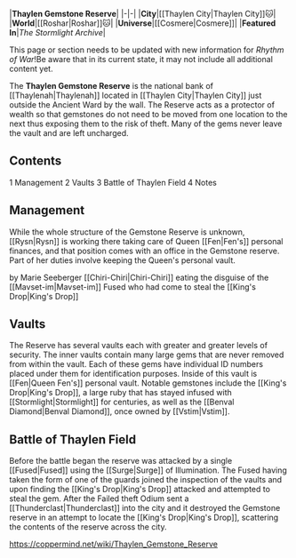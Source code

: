|**Thaylen Gemstone Reserve**|
|-|-|
|**City**|[[Thaylen City\|Thaylen City]]🐱︎|
|**World**|[[Roshar\|Roshar]]🐱︎|
|**Universe**|[[Cosmere\|Cosmere]]|
|**Featured In**|*The Stormlight Archive*|

This page or section needs to be updated with new information for *Rhythm of War*!Be aware that in its current state, it may not include all additional content yet.

The **Thaylen Gemstone Reserve** is the national bank of [[Thaylenah\|Thaylenah]] located in [[Thaylen City\|Thaylen City]] just outside the Ancient Ward by the wall. The Reserve acts as a protector of wealth so that gemstones do not need to be moved from one location to the next thus exposing them to the risk of theft. Many of the gems never leave the vault and are left uncharged.

## Contents

1 Management
2 Vaults
3 Battle of Thaylen Field
4 Notes


## Management
While the whole structure of the Gemstone Reserve is unknown, [[Rysn\|Rysn]] is working there taking care of Queen [[Fen\|Fen's]] personal finances, and that position comes with an office in the Gemstone reserve. Part of her duties involve keeping the Queen's personal vault. 

 by  Marie Seeberger  [[Chiri-Chiri\|Chiri-Chiri]] eating the disguise of the [[Mavset-im\|Mavset-im]] Fused who had come to steal the [[King's Drop\|King's Drop]]
## Vaults
The Reserve has several vaults each with greater and greater levels of security. The inner vaults contain many large gems that are never removed from within the vault. Each of these gems have individual ID numbers placed under them for identification purposes. Inside of this vault is [[Fen\|Queen Fen's]] personal vault.
Notable gemstones include the [[King's Drop\|King's Drop]], a large ruby that has stayed infused with [[Stormlight\|Stormlight]] for centuries, as well as the [[Benval Diamond\|Benval Diamond]], once owned by [[Vstim\|Vstim]].

## Battle of Thaylen Field
Before the battle began the reserve was attacked by a single [[Fused\|Fused]] using the [[Surge\|Surge]] of Illumination. The Fused having taken the form of one of the guards joined the inspection of the vaults and upon finding the [[King's Drop\|King's Drop]] attacked and attempted to steal the gem. After the Failed theft Odium sent a [[Thunderclast\|Thunderclast]] into the city and it destroyed the Gemstone reserve in an attempt to locate the [[King's Drop\|King's Drop]], scattering the contents of the reserve across the city.



https://coppermind.net/wiki/Thaylen_Gemstone_Reserve